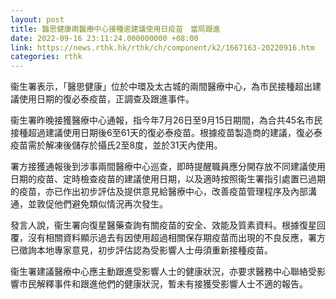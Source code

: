 ```yaml
---
layout: post
title: 醫思健康兩醫療中心接種逾建議使用日疫苗　當局跟進
date: 2022-09-16 23:11:24.000000000 +08:00
link: https://news.rthk.hk/rthk/ch/component/k2/1667163-20220916.htm
categories: rthk
---
```


衞生署表示，「醫思健康」位於中環及太古城的兩間醫療中心，為市民接種超出建議使用日期的復必泰疫苗，正調查及跟進事件。

衞生署昨晚接獲醫療中心通報，指今年7月26日至9月15日期間，為合共45名市民接種超過建議使用日期後6至61天的復必泰疫苗。根據疫苗製造商的建議，復必泰疫苗需於解凍後儲存於攝氏2至8度，並於31天內使用。

署方接獲通報後到涉事兩間醫療中心巡查，即時提醒職員應分開存放不同建議使用日期的疫苗、定時檢查疫苗的建議使用日期，以及適時按照衞生署指引處置已過期的疫苗，亦已作出初步評估及提供意見給醫療中心，改善疫苗管理程序及內部溝通，並敦促他們避免類似情況再次發生。

發言人說，衞生署向復星醫藥查詢有關疫苗的安全、效能及質素資料。根據復星回覆，沒有相關資料顯示過去有因使用超過相關保存期疫苗而出現的不良反應，署方已徵詢本地專家意見，初步評估認為受影響人士毋須重新接種疫苗。

衞生署建議醫療中心應主動跟進受影響人士的健康狀況，亦要求醫務中心聯絡受影響市民解釋事件和跟進他們的健康狀況，暫未有接獲受影響人士不適的報告。
